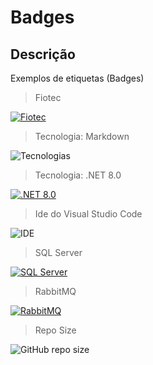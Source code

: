 # Badges
## Descrição
Exemplos de etiquetas (Badges)

> Fiotec

[![Fiotec](https://img.shields.io/badge/Fundação-Fiotec-skyblue)](https://www.fiotec.fiocruz.br/)

> Tecnologia: Markdown

![Tecnologias](https://img.shields.io/badge/Tecnologia-Markdown-darkgreen)

> Tecnologia: .NET 8.0

[![.NET 8.0](https://img.shields.io/badge/.NET-8.0-white)](https://dotnet.microsoft.com/)

> Ide do Visual Studio Code

![IDE](https://img.shields.io/badge/IDE-Visual%20Studio%20Code-blue)

> SQL Server

[![SQL Server](https://img.shields.io/badge/SQL%20Server-2019-CC2927)](https://www.microsoft.com/en-us/sql-server)

> RabbitMQ

[![RabbitMQ](https://img.shields.io/badge/RabbitMQ-4.0.6-FF6600)](https://www.rabbitmq.com/)

> Repo Size

![GitHub repo size](https://img.shields.io/github/repo-size/samoryfiotec/Markdown?label=Repo%20Size&color=brown&style=flat&suffix=KB)